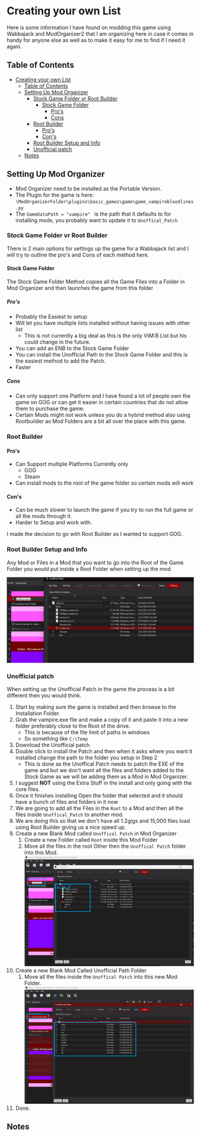# Creating your own List

Here is some information I have found on modding this game using Wabbajack and ModOrganizer2 that I am organizing here in case it comes in handy for anyone else as well as to make it easy for me to find if I need it again.

## Table of Contents
- [Creating your own List](#creating-your-own-list)
  - [Table of Contents](#table-of-contents)
  - [Setting Up Mod Organizer](#setting-up-mod-organizer)
    - [Stock Game Folder vr Root Builder](#stock-game-folder-vr-root-builder)
      - [Stock Game Folder](#stock-game-folder)
        - [Pro's](#pros)
        - [Cons](#cons)
    - [Root Builder](#root-builder)
      - [Pro's](#pros-1)
      - [Con's](#cons-1)
    - [Root Builder Setup and Info](#root-builder-setup-and-info)
    - [Unofficial patch](#unofficial-patch)
  - [Notes](#notes)

## Setting Up Mod Organizer

- Mod Organizer need to be installed as the Portable Version.
- The Plugin for the game is here:  `\ModOrganizerFolder\plugins\basic_games\game\game_vampirebloodlines.py`
- The  `GameDataPath = "vampire" `  is the path that it defaults to for installing mods, you probably want to update it to `Unoffical_Patch`

### Stock Game Folder vr Root Builder

There is 2 main options for settings up the game for a Wabbajack list and I will try to outline the pro's and Cons of each method here.

#### Stock Game Folder

The Stock Game Folder Method copies all the Game Files into a Folder in Mod Organizer and then launches the game from this folder

##### Pro's

- Probably the Easiest to setup
- Will let you have multiple lists installed without having issues with other list
  - This is not currently a big deal as this is the only VtM:B List but his could change in the future.
- You can add an ENB to the Stock Game Folder
- You can install the Unofficial Path to the Stock Game Folder and this is the easiest method to add the Patch.
- Faster

##### Cons

- Can only support one Platform and I have found a lot of people own the game on GOG or can get it easier in certain countries that do not allow them to purchase the game.
- Certain Mods might not work unless you do a hybrid method also using Rootbuilder as Mod Folders are a bit all over the place with this game.

### Root Builder

#### Pro's

- Can Support multiple Platforms Currently only
  - GOG
  - Steam
- Can install mods to the root of the game folder so certain mods will work

#### Con's

- Can be much slower to launch the game if you try to run the full game or all the mods through it.
- Harder to Setup and work with.

I made the decision to go with Root Builder as I wanted to support GOG.

### Root Builder Setup and Info

Any Mod or Files in a Mod that you want to go into the Root of the Game Folder you would put inside a Root Folder when setting up the mod.

![Root Builder Settings](img/RootBuilder.png)

### Unofficial patch

When setting up the Unofficial Patch in the game the process is a bit different then you would think.

1. Start by making sure the game is installed and then browse to the Installation Folder.
2. Grab the vampire.exe file and make a copy of it and paste it into a new folder preferably close to the Root of the drive.
   - This is because of the file limit of paths in windows 
   - So something like `C:\Temp`
3. Download the Unofficial patch
4. Double click to install the Patch and then when it asks where you want it installed change the path to the folder you setup in Step 2
   - This is done as the Unoffical Patch needs to patch the EXE of the game and but we don't want all the files and folders added to the Stock Game as we will be adding them as a Mod in Mod Organizer.
5. I suggest **NOT** using the Extra Stuff in the install and only going with the core files.
6. Once it finishes installing Open the folder that selected and it should have a bunch of files and folders in it now
7. We are going to add all the Files in the `Root` to a Mod and then all the files inside `Unoffical_Patch` to another mod.
8. We are doing this so that we don't have all 1.2gigs and 15,000 files load using Root Builder giving us a nice speed up.
9. Create a new Blank Mod called `Unoffical Patch` in Mod Organizer
   1. Create a new Folder called `Root` inside this Mod Folder  
   2.  Move all the files in the root Other then the `Unoffical Patch` folder into this Mod.
   ![Unoffical Patch Files](img/UnofficialPatch%20Folder.png)
10. Create a new Blank Mod Called Unofficial Path Folder
    1. Move all the files inside the `Unoffical Patch` into this new Mod Folder.
    ![Unofficial Patch Folder Files](img/UnofficialPatch%20Folder%20Folder.png)
11. Done.

## Notes

